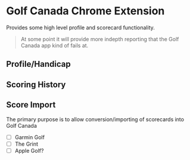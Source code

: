 # Golf Canada Chrome Extension

Provides some high level profile and scorecard functionality.

> At some point it will provide more indepth reporting that the Golf Canada app kind of fails at.

## Profile/Handicap

## Scoring History 

## Score Import

The primary purpose is to allow conversion/importing of scorecards into Golf Canada

- [ ] Garmin Golf
- [ ] The Grint
- [ ] Apple Golf? 
